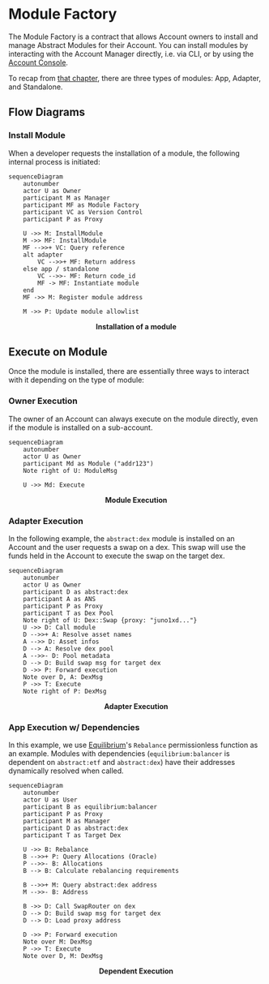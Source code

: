 # Module Factory

The Module Factory is a contract that allows Account owners to install and manage Abstract Modules for their Account. You can install modules by interacting with the Account Manager directly, i.e. via CLI, or by using the [Account Console](4_account_console.md).

To recap from [that chapter](../3_framework/6_module_types.md), there are three types of modules: App, Adapter, and Standalone.

## Flow Diagrams

### Install Module

When a developer requests the installation of a module, the following internal process is initiated:

```mermaid
sequenceDiagram
    autonumber
    actor U as Owner
    participant M as Manager
    participant MF as Module Factory
    participant VC as Version Control
    participant P as Proxy

    U ->> M: InstallModule
    M ->> MF: InstallModule
    MF -->>+ VC: Query reference
    alt adapter
        VC -->>+ MF: Return address
    else app / standalone
        VC -->>- MF: Return code_id
        MF -> MF: Instantiate module
    end
    MF ->> M: Register module address

    M ->> P: Update module allowlist
```

<figcaption align = "center"><b>Installation of a module</b></figcaption>

## Execute on Module

Once the module is installed, there are essentially three ways to interact with it depending on the type of module:

### Owner Execution

The owner of an Account can always execute on the module directly, even if the module is installed on a sub-account.

```mermaid
sequenceDiagram
    autonumber
    actor U as Owner
    participant Md as Module ("addr123")
    Note right of U: ModuleMsg

    U ->> Md: Execute
```

<figcaption align = "center"><b>Module Execution</b></figcaption>

### Adapter Execution

In the following example, the `abstract:dex` module is installed on an Account and the user requests a swap on a dex. This swap will use the funds held in the Account to execute the swap on the target dex.

```mermaid
sequenceDiagram
    autonumber
    actor U as Owner
    participant D as abstract:dex
    participant A as ANS
    participant P as Proxy
    participant T as Dex Pool
    Note right of U: Dex::Swap {proxy: "juno1xd..."}
    U ->> D: Call module
    D -->>+ A: Resolve asset names
    A -->> D: Asset infos
    D --> A: Resolve dex pool
    A -->>- D: Pool metadata
    D --> D: Build swap msg for target dex
    D ->> P: Forward execution
    Note over D, A: DexMsg
    P ->> T: Execute
    Note right of P: DexMsg
```

<figcaption align = "center"><b>Adapter Execution</b></figcaption>

### App Execution w/ Dependencies

In this example, we use [Equilibrium](../7_use_cases/1_equilibrium.md)'s `Rebalance` permissionless function as an example. Modules with
dependencies (`equilibrium:balancer` is dependent on `abstract:etf` and `abstract:dex`) have their addresses dynamically
resolved when called.

```mermaid
sequenceDiagram
    autonumber
    actor U as User
    participant B as equilibrium:balancer
    participant P as Proxy
    participant M as Manager
    participant D as abstract:dex
    participant T as Target Dex

    U ->> B: Rebalance
    B -->>+ P: Query Allocations (Oracle)
    P -->>- B: Allocations
    B --> B: Calculate rebalancing requirements

    B -->>+ M: Query abstract:dex address
    M -->>- B: Address

    B ->> D: Call SwapRouter on dex
    D --> D: Build swap msg for target dex
    D --> D: Load proxy address

    D ->> P: Forward execution
    Note over M: DexMsg
    P ->> T: Execute
    Note over D, M: DexMsg
```

<figcaption align = "center"><b>Dependent Execution</b></figcaption>
